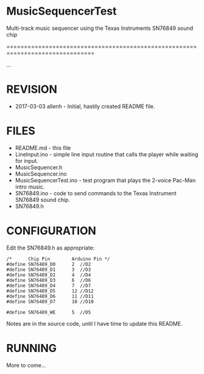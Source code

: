 # MusicSequencerTest
Multi-track music sequencer using the Texas Instruments SN76849 sound chip

===============================================================================

...

REVISION
========
* 2017-03-03 allenh - Initial, hastily created README file.

FILES
=====

* README.md - this file
* LineInput.ino - simple line input routine that calls the player while waiting for input.
* MusicSequencer.h
* MusicSequencer.ino
* MusicSequencerTest.ino - test program that plays the 2-voice Pac-Man intro music.
* SN76849.ino - code to send commands to the Texas Instrument SN76849 sound chip.
* SN76849.h

CONFIGURATION
=============

Edit the SN76849.h as appropriate:

```
/*      Chip Pin        Arduino Pin */
#define SN76489_D0      2  //D2
#define SN76489_D1      3  //D3
#define SN76489_D2      4  //D4
#define SN76489_D3      6  //D6
#define SN76489_D4      7  //D7
#define SN76489_D5      12 //D12
#define SN76489_D6      11 //D11
#define SN76489_D7      10 //D10

#define SN76489_WE      5  //D5
```

 Notes are in the source code, until I have time to update this README.

RUNNING
=======
 
 More to come...
